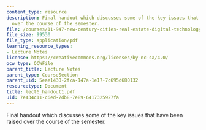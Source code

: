 ```yaml
---
content_type: resource
description: Final handout which discusses some of the key issues that have been raised
  over the course of the semester.
file: /courses/11-947-new-century-cities-real-estate-digital-technology-and-design-fall-2004/7e434c11c6ed7db87e896417325927fa_lect6_handout1.pdf
file_size: 99530
file_type: application/pdf
learning_resource_types:
- Lecture Notes
license: https://creativecommons.org/licenses/by-nc-sa/4.0/
ocw_type: OCWFile
parent_title: Lecture Notes
parent_type: CourseSection
parent_uid: 5eae1430-2fca-147a-1e17-7c695d680132
resourcetype: Document
title: lect6_handout1.pdf
uid: 7e434c11-c6ed-7db8-7e89-6417325927fa
---
```

Final handout which discusses some of the key issues that have been raised over the course of the semester.